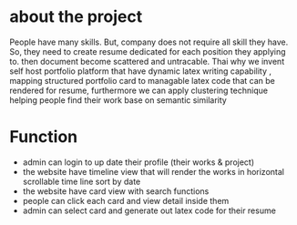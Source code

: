 # about the project
People have many skills. But, company does not require all skill they have. So, they need to create resume dedicated for each position they applying to. then document become scattered and untracable. Thai why we invent self host portfolio platform that have dynamic latex writing capability
, mapping structured portfolio card to managable latex code that can be rendered for resume, furthermore we can apply clustering technique helping people find their work base on semantic similarity
# Function
- admin can login to up date their profile (their works & project)
- the website have timeline view that will render the works in horizontal scrollable time line sort by date
- the website have card view with search functions
- people can click each card and view detail inside them
- admin can select card and generate out latex code for their resume
